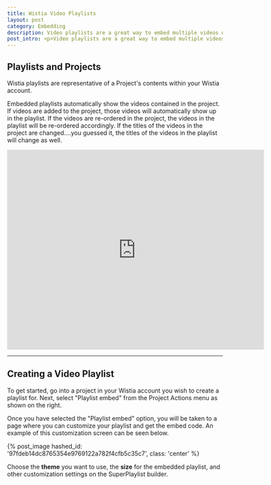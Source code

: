 ```yaml
---
title: Wistia Video Playlists
layout: post
category: Embedding
description: Video playlists are a great way to embed multiple videos on your website through a single embed.  Playlists allow you to update content in your playlist without messing with embed codes (even after embedding!).
post_intro: <p>Video playlists are a great way to embed multiple videos on your website through a single embed.  Playlists allow you to update content in your playlist without messing with embed codes (even after embedding!).</p><p>They take up less real estate than separate video embeds, while being easier to navigate.  In short, they are a super cool and useful embed type.</p>
---
```


## Playlists and Projects

Wistia playlists are representative of a Project's contents within your Wistia account.

Embedded playlists automatically show the videos contained in the project.  If videos are added to the project, those videos will automatically show up in the playlist.  If the videos are re-ordered in the project, the videos in the playlist will be re-ordered accordingly.  If the titles of the videos in the project are changed....you guessed it, the titles of the videos in the playlist will change as well.

<div class="video_embed">
<iframe src="http://fast.wistia.net/embed/playlists/1d35830d05?bento%5BmenuPosition%5D=bottom&media_0_0%5BautoPlay%5D=false&media_0_0%5BcontrolsVisibleOnLoad%5D=false&theme=bento&version=v1&videoOptions%5BautoPlay%5D=true&videoOptions%5BplayerColor%5D=688AAD&videoOptions%5BvideoHeight%5D=371&videoOptions%5BvideoWidth%5D=660" allowtransparency="true" frameborder="0" scrolling="no" class="wistia_playlist" name="wistia_playlist" width="600" height="467"></iframe>
</div>

---

## Creating a Video Playlist

To get started, go into a project in your Wistia account you wish to create a playlist for.  Next, select "Playlist embed" from the Project Actions menu as shown on the right.

Once you have selected the "Playlist embed" option, you will be taken to a page where you can customize your playlist and get the embed code.  An example of this customization screen can be seen below.

{% post_image hashed_id: '97fdeb14dc8765354e9769122a782f4cfb5c35c7', class: 'center' %}

Choose the **theme** you want to use, the **size** for the embedded playlist, and other customization settings on the SuperPlaylist builder.
